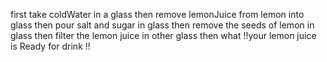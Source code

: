 first take coldWater in a glass then  remove lemonJuice from lemon into glass then pour salt and sugar in glass then remove the seeds of lemon in glass then filter the lemon juice in other glass then what !!your lemon  juice is Ready for drink !! 
